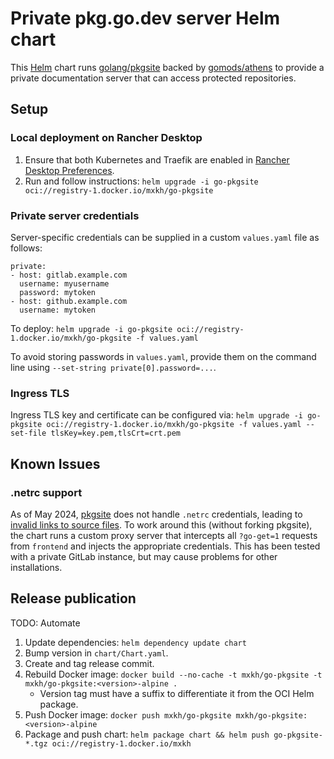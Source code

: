 # Private pkg.go.dev server Helm chart

This [Helm] chart runs [golang/pkgsite][pkgsite] backed by [gomods/athens][athens] to provide a private documentation server that can access protected repositories.

[helm]: https://helm.sh/
[pkgsite]: https://github.com/golang/pkgsite
[athens]: https://github.com/gomods/athens

## Setup

### Local deployment on Rancher Desktop

1. Ensure that both Kubernetes and Traefik are enabled in [Rancher Desktop Preferences][prefs].
2. Run and follow instructions: `helm upgrade -i go-pkgsite oci://registry-1.docker.io/mxkh/go-pkgsite`

[prefs]: https://docs.rancherdesktop.io/ui/preferences/kubernetes/

### Private server credentials

Server-specific credentials can be supplied in a custom `values.yaml` file as follows:

```
private:
- host: gitlab.example.com
  username: myusername
  password: mytoken
- host: github.example.com
  username: mytoken
```

To deploy: `helm upgrade -i go-pkgsite oci://registry-1.docker.io/mxkh/go-pkgsite -f values.yaml`

To avoid storing passwords in `values.yaml`, provide them on the command line using `--set-string private[0].password=...`.

### Ingress TLS

Ingress TLS key and certificate can be configured via: `helm upgrade -i go-pkgsite oci://registry-1.docker.io/mxkh/go-pkgsite -f values.yaml --set-file tlsKey=key.pem,tlsCrt=crt.pem`

## Known Issues

### .netrc support

As of May 2024, [pkgsite] does not handle `.netrc` credentials, leading to [invalid links to source files][60299]. To work around this (without forking pkgsite), the chart runs a custom proxy server that intercepts all `?go-get=1` requests from `frontend` and injects the appropriate credentials. This has been tested with a private GitLab instance, but may cause problems for other installations.

[60299]: https://github.com/golang/go/issues/60299

## Release publication

TODO: Automate

1. Update dependencies: `helm dependency update chart`
2. Bump version in `chart/Chart.yaml`.
3. Create and tag release commit.
4. Rebuild Docker image: `docker build --no-cache -t mxkh/go-pkgsite -t mxkh/go-pkgsite:<version>-alpine .`
   * Version tag must have a suffix to differentiate it from the OCI Helm package.
5. Push Docker image: `docker push mxkh/go-pkgsite mxkh/go-pkgsite:<version>-alpine`
6. Package and push chart: `helm package chart && helm push go-pkgsite-*.tgz oci://registry-1.docker.io/mxkh`
